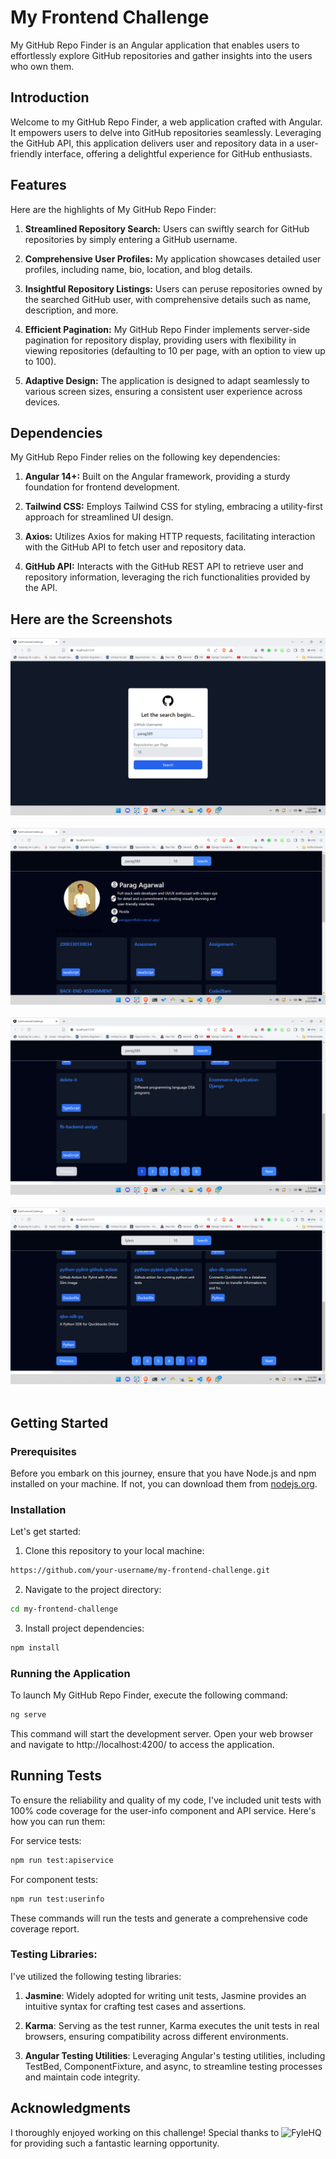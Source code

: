 # My Frontend Challenge

My GitHub Repo Finder is an Angular application that enables users to effortlessly explore GitHub repositories and gather insights into the users who own them.

## Introduction

Welcome to my GitHub Repo Finder, a web application crafted with Angular. It empowers users to delve into GitHub repositories seamlessly. Leveraging the GitHub API, this application delivers user and repository data in a user-friendly interface, offering a delightful experience for GitHub enthusiasts.

## Features

Here are the highlights of My GitHub Repo Finder:

1. **Streamlined Repository Search:** Users can swiftly search for GitHub repositories by simply entering a GitHub username.

2. **Comprehensive User Profiles:** My application showcases detailed user profiles, including name, bio, location, and blog details.

3. **Insightful Repository Listings:** Users can peruse repositories owned by the searched GitHub user, with comprehensive details such as name, description, and more.

4. **Efficient Pagination:** My GitHub Repo Finder implements server-side pagination for repository display, providing users with flexibility in viewing repositories (defaulting to 10 per page, with an option to view up to 100).

5. **Adaptive Design:** The application is designed to adapt seamlessly to various screen sizes, ensuring a consistent user experience across devices.

## Dependencies

My GitHub Repo Finder relies on the following key dependencies:

1. **Angular 14+:** Built on the Angular framework, providing a sturdy foundation for frontend development.

2. **Tailwind CSS:** Employs Tailwind CSS for styling, embracing a utility-first approach for streamlined UI design.

3. **Axios:** Utilizes Axios for making HTTP requests, facilitating interaction with the GitHub API to fetch user and repository data.

4. **GitHub API:** Interacts with the GitHub REST API to retrieve user and repository information, leveraging the rich functionalities provided by the API.

## Here are the Screenshots 

<a>
    <img src="Screenshots/Screenshot(1).png"
         alt="screenshot">
  </a>
  </br/><br/>

  <a>
    <img src="Screenshots/Screenshot(2).png"
         alt="screenshot">
  </a>
  </br/><br/>

  <a>
    <img src="Screenshots/Screenshot(3).png"
         alt="screenshot">
  </a>
  </br/><br/>

  <a>
    <img src="Screenshots/Screenshot(4).png"
         alt="screenshot">
  </a>
  </br/><br/>

## Getting Started

### Prerequisites

Before you embark on this journey, ensure that you have Node.js and npm installed on your machine. If not, you can download them from [nodejs.org](https://nodejs.org/).

### Installation

Let's get started:

1. Clone this repository to your local machine:
```bash
https://github.com/your-username/my-frontend-challenge.git
```

2. Navigate to the project directory:
```bash
cd my-frontend-challenge
```

3. Install project dependencies:
```bash
npm install
```

### Running the Application

To launch My GitHub Repo Finder, execute the following command:

```bash
ng serve
```

This command will start the development server. Open your web browser and navigate to http://localhost:4200/ to access the application.

## Running Tests

To ensure the reliability and quality of my code, I've included unit tests with 100% code coverage for the user-info component and API service. Here's how you can run them:

For service tests:
```bash
npm run test:apiservice
```

For component tests:
```bash
npm run test:userinfo
```

These commands will run the tests and generate a comprehensive code coverage report.

### Testing Libraries:

I've utilized the following testing libraries:

1. **Jasmine**: Widely adopted for writing unit tests, Jasmine provides an intuitive syntax for crafting test cases and assertions.

2. **Karma**: Serving as the test runner, Karma executes the unit tests in real browsers, ensuring compatibility across different environments.

3. **Angular Testing Utilities**: Leveraging Angular's testing utilities, including TestBed, ComponentFixture, and async, to streamline testing processes and maintain code integrity.

## Acknowledgments

I thoroughly enjoyed working on this challenge! Special thanks to ![FyleHQ](https://github.com/fylein) for providing such a fantastic learning opportunity.
